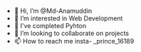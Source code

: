 - 👋 Hi, I’m @Md-Anamuddin
- 👀 I’m interested in Web Development
- 🌱 I've completed Pyhton
- 💞️ I’m looking to collaborate on projects
- 📫 How to reach me insta- _prince_16189

<!---
Md-Anamuddin/Md-Anamuddin is a ✨ special ✨ repository because its `README.md` (this file) appears on your GitHub profile.
You can click the Preview link to take a look at your changes.
--->
